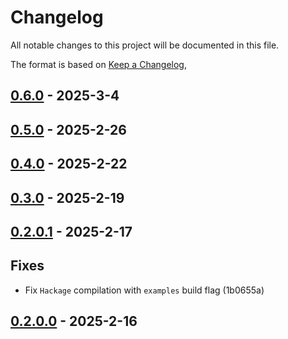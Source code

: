 # Changelog

All notable changes to this project will be documented in this file.

The format is based on [Keep a Changelog](https://keepachangelog.com/en/1.0.0/),

## [0.6.0](https://github.com/aztecs-hs/aztecs-sdl-text/compare/aztecs-sdl-text-v0.5.0..aztecs-sdl-text-v0.6.0) - 2025-3-4

## [0.5.0](https://github.com/aztecs-hs/aztecs-sdl-text/compare/aztecs-sdl-text-v0.4.0..aztecs-sdl-text-v0.5.0) - 2025-2-26

## [0.4.0](https://github.com/aztecs-hs/aztecs-sdl-text/compare/aztecs-sdl-text-v0.4.0) - 2025-2-22

## [0.3.0](https://github.com/aztecs-hs/aztecs/compare/aztecs-sdl-text-v0.2.0.1..aztecs-sdl-text-v0.3.0) - 2025-2-19

## [0.2.0.1](https://github.com/aztecs-hs/aztecs/compare/aztecs-sdl-text-v0.2.0.0..aztecs-sdl-text-v0.2.0.1) - 2025-2-17

## Fixes

- Fix `Hackage` compilation with `examples` build flag (1b0655a)

## [0.2.0.0](https://github.com/aztecs-hs/aztecs/compare/aztecs-sdl-text-v0.2.0.0) - 2025-2-16

